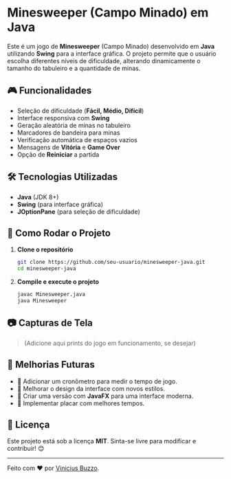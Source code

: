# Minesweeper (Campo Minado) em Java

Este é um jogo de **Minesweeper** (Campo Minado) desenvolvido em **Java** utilizando **Swing** para a interface gráfica. O projeto permite que o usuário escolha diferentes níveis de dificuldade, alterando dinamicamente o tamanho do tabuleiro e a quantidade de minas.

## 🎮 Funcionalidades

- Seleção de dificuldade (**Fácil, Médio, Difícil**)
- Interface responsiva com **Swing**
- Geração aleatória de minas no tabuleiro
- Marcadores de bandeira para minas
- Verificação automática de espaços vazios
- Mensagens de **Vitória** e **Game Over**
- Opção de **Reiniciar** a partida

## 🛠️ Tecnologias Utilizadas

- **Java** (JDK 8+)
- **Swing** (para interface gráfica)
- **JOptionPane** (para seleção de dificuldade)

## 📌 Como Rodar o Projeto

1. **Clone o repositório**
   ```bash
   git clone https://github.com/seu-usuario/minesweeper-java.git
   cd minesweeper-java
   ```

2. **Compile e execute o projeto**
   ```bash
   javac Minesweeper.java
   java Minesweeper
   ```

## 📷 Capturas de Tela

> (Adicione aqui prints do jogo em funcionamento, se desejar)

## 🚀 Melhorias Futuras

- 🔹 Adicionar um cronômetro para medir o tempo de jogo.
- 🔹 Melhorar o design da interface com novos estilos.
- 🔹 Criar uma versão com **JavaFX** para uma interface moderna.
- 🔹 Implementar placar com melhores tempos.

## 📜 Licença

Este projeto está sob a licença **MIT**. Sinta-se livre para modificar e contribuir! 😊

---
Feito com ❤️ por [Vinicius Buzzo](https://github.com/ViniBuzzo).

